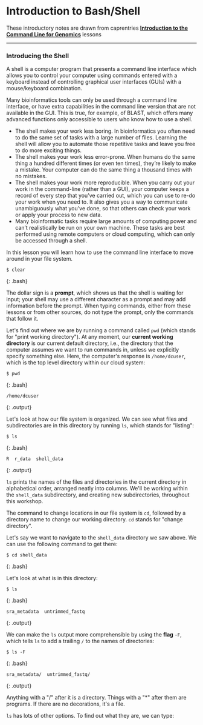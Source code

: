 # Introduction to Bash/Shell

These introductory notes are drawn from caprentries **[Introduction to the Command Line for Genomics](https://datacarpentry.org/shell-genomics/)** lessons

---
### Introducing the Shell

A shell is a computer program that presents a command line interface which allows you to control your computer using commands entered with a keyboard instead of controlling graphical user interfaces (GUIs) with a mouse/keyboard combination.

Many bioinformatics tools can only be used through a command line interface, or have extra capabilities in the command line version that are not available in the GUI. This is true, for example, of BLAST, which offers many advanced functions only accessible to users who know how to use a shell.

- The shell makes your work less boring. In bioinformatics you often need to do the same set of tasks with a large number of files. Learning the shell will allow you to automate those repetitive tasks and leave you free to do more exciting things.
- The shell makes your work less error-prone. When humans do the same thing a hundred different times (or even ten times), they’re likely to make a mistake. Your computer can do the same thing a thousand times with no mistakes.
- The shell makes your work more reproducible. When you carry out your work in the command-line (rather than a GUI), your computer keeps a record of every step that you’ve carried out, which you can use to re-do your work when you need to. It also gives you a way to communicate unambiguously what you’ve done, so that others can check your work or apply your process to new data.
- Many bioinformatic tasks require large amounts of computing power and can’t realistically be run on your own machine. These tasks are best performed using remote computers or cloud computing, which can only be accessed through a shell.

In this lesson you will learn how to use the command line interface to move around in your file system.

~~~
$ clear
~~~
{: .bash}

The dollar sign is a **prompt**, which shows us that the shell is waiting for input;
your shell may use a different character as a prompt and may add information before
the prompt. When typing commands, either from these lessons or from other sources,
do not type the prompt, only the commands that follow it.

Let's find out where we are by running a command called `pwd`
(which stands for "print working directory").
At any moment, our **current working directory**
is our current default directory,
i.e.,
the directory that the computer assumes we want to run commands in,
unless we explicitly specify something else.
Here,
the computer's response is `/home/dcuser`,
which is the top level directory within our cloud system:

~~~
$ pwd
~~~
{: .bash}

~~~
/home/dcuser
~~~
{: .output}

Let's look at how our file system is organized. We can see what files and subdirectories are in this directory by running `ls`,
which stands for "listing":

~~~
$ ls
~~~
{: .bash}

~~~
R  r_data  shell_data
~~~
{: .output}

`ls` prints the names of the files and directories in the current directory in
alphabetical order,
arranged neatly into columns. 
We'll be working within the `shell_data` subdirectory, and creating new subdirectories, throughout this workshop.  

The command to change locations in our file system is `cd`, followed by a
directory name to change our working directory.
`cd` stands for "change directory".

Let's say we want to navigate to the `shell_data` directory we saw above.  We can
use the following command to get there:

~~~
$ cd shell_data
~~~
{: .bash}

Let's look at what is in this directory:

~~~
$ ls
~~~
{: .bash}

~~~
sra_metadata  untrimmed_fastq
~~~
{: .output}

We can make the `ls` output more comprehensible by using the **flag** `-F`,
which tells `ls` to add a trailing `/` to the names of directories:

~~~
$ ls -F
~~~
{: .bash}

~~~
sra_metadata/  untrimmed_fastq/
~~~
{: .output}

Anything with a "/" after it is a directory. Things with a "*" after them are programs. If
there are no decorations, it's a file.

`ls` has lots of other options. To find out what they are, we can type:

